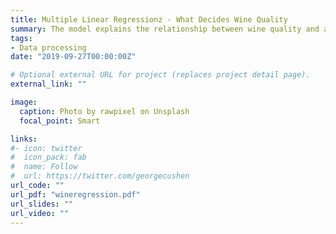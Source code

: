 ```yaml
---
title: Multiple Linear Regressionz - What Decides Wine Quality
summary: The model explains the relationship between wine quality and a series of chemical composition indexes of wine. The response is continuous.
tags:
- Data processing
date: "2019-09-27T00:00:00Z"

# Optional external URL for project (replaces project detail page).
external_link: ""

image:
  caption: Photo by rawpixel on Unsplash
  focal_point: Smart

links:
#- icon: twitter
#  icon_pack: fab
#  name: Follow
#  url: https://twitter.com/georgecushen
url_code: ""
url_pdf: "wineregression.pdf"
url_slides: ""
url_video: ""
---
```


